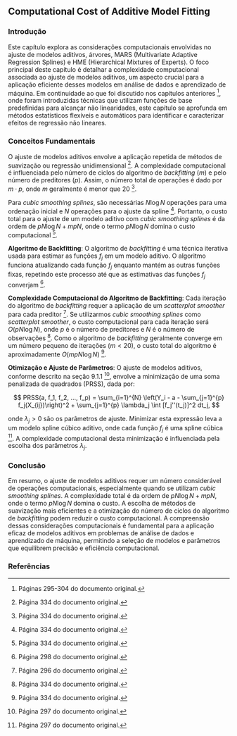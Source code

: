 ## Computational Cost of Additive Model Fitting

### Introdução
Este capítulo explora as considerações computacionais envolvidas no ajuste de modelos aditivos, árvores, MARS (Multivariate Adaptive Regression Splines) e HME (Hierarchical Mixtures of Experts). O foco principal deste capítulo é detalhar a complexidade computacional associada ao ajuste de modelos aditivos, um aspecto crucial para a aplicação eficiente desses modelos em análise de dados e aprendizado de máquina. Em continuidade ao que foi discutido nos capítulos anteriores [^9], onde foram introduzidas técnicas que utilizam funções de base predefinidas para alcançar não linearidades, este capítulo se aprofunda em métodos estatísticos flexíveis e automáticos para identificar e caracterizar efeitos de regressão não lineares.

### Conceitos Fundamentais
O ajuste de modelos aditivos envolve a aplicação repetida de métodos de suavização ou regressão unidimensional [^334]. A complexidade computacional é influenciada pelo número de ciclos do algoritmo de *backfitting* ($m$) e pelo número de preditores ($p$). Assim, o número total de operações é dado por $m \cdot p$, onde $m$ geralmente é menor que 20 [^334].

Para *cubic smoothing splines*, são necessárias $N \log N$ operações para uma ordenação inicial e $N$ operações para o ajuste da spline [^334]. Portanto, o custo total para o ajuste de um modelo aditivo com *cubic smoothing splines* é da ordem de $pN \log N + mpN$, onde o termo $pN \log N$ domina o custo computacional [^334].

**Algoritmo de Backfitting**: O algoritmo de *backfitting* é uma técnica iterativa usada para estimar as funções $f_j$ em um modelo aditivo. O algoritmo funciona atualizando cada função $f_j$ enquanto mantém as outras funções fixas, repetindo este processo até que as estimativas das funções $f_j$ converjam [^298].

**Complexidade Computacional do Algoritmo de Backfitting**: Cada iteração do algoritmo de *backfitting* requer a aplicação de um *scatterplot smoother* para cada preditor [^296]. Se utilizarmos *cubic smoothing splines* como *scatterplot smoother*, o custo computacional para cada iteração será $O(pN \log N)$, onde $p$ é o número de preditores e $N$ é o número de observações [^334]. Como o algoritmo de *backfitting* geralmente converge em um número pequeno de iterações ($m < 20$), o custo total do algoritmo é aproximadamente $O(mpN \log N)$ [^334].

**Otimização e Ajuste de Parâmetros**: O ajuste de modelos aditivos, conforme descrito na seção 9.1.1 [^297], envolve a minimização de uma soma penalizada de quadrados (PRSS), dada por:

$$ PRSS(a, f_1, f_2, ..., f_p) = \sum_{i=1}^{N} \left(Y_i - a - \sum_{j=1}^{p} f_j(X_{ij})\right)^2 + \sum_{j=1}^{p} \lambda_j \int [f_j''(t_j)]^2 dt_j, $$

onde $\lambda_j > 0$ são os parâmetros de ajuste. Minimizar esta expressão leva a um modelo spline cúbico aditivo, onde cada função $f_j$ é uma spline cúbica [^297]. A complexidade computacional desta minimização é influenciada pela escolha dos parâmetros $\lambda_j$.

### Conclusão
Em resumo, o ajuste de modelos aditivos requer um número considerável de operações computacionais, especialmente quando se utilizam *cubic smoothing splines*. A complexidade total é da ordem de $pN \log N + mpN$, onde o termo $pN \log N$ domina o custo. A escolha de métodos de suavização mais eficientes e a otimização do número de ciclos do algoritmo de *backfitting* podem reduzir o custo computacional. A compreensão dessas considerações computacionais é fundamental para a aplicação eficaz de modelos aditivos em problemas de análise de dados e aprendizado de máquina, permitindo a seleção de modelos e parâmetros que equilibrem precisão e eficiência computacional.

### Referências
[^334]: Página 334 do documento original.
[^9]: Páginas 295-304 do documento original.
[^296]: Página 296 do documento original.
[^297]: Página 297 do documento original.
[^298]: Página 298 do documento original.
<!-- END -->
